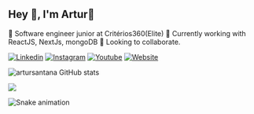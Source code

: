 ## Hey 👋, I'm Artur👋

🔭 Software engineer junior at Critérios360(Elite)
🌱 Currently working with ReactJS, NextJs, mongoDB
🤝 Looking to collaborate.

[![Linkedin](https://img.shields.io/badge/LinkedIn-0077B5?style=for-the-badge&logo=linkedin&logoColor=white)](https://www.linkedin.com/in/artur-santana-8a9902238)
[![Instagram](https://img.shields.io/badge/Instagram-E4405F?style=for-the-badge&logo=instagram&logoColor=white)](https://www.instagram.com/artur.santana.843?igsh=MWJubnZoMmc1M3BkYQ%3D%3D&utm_source=qr)
[![Youtube](https://img.shields.io/badge/YouTube-FF0000?style=for-the-badge&logo=youtube&logoColor=white)](https://www.youtube.com/channel/UCQ_tKxK_p0b8w65g4FBDtGA)
[![Website](https://img.shields.io/badge/website-000000?style=for-the-badge&logo=About.me&logoColor=white)](https://portfolio-react-iupssdyzy-artur-santanas-projects.vercel.app)


![artursantana GitHub stats](https://github-readme-stats.vercel.app/api?username=artursantana&show_icons=true&theme=radical)


<div>
  <img src='https://github-readme-stats.vercel.app/api?username=artursantana&show_icons=true&theme=dracula&include_all_commits=true&count_private=true'/>
</div>


![Snake animation](https://github.com/artursantana/artursantana/blob/output/github-contribution-grid-snake.svg)
